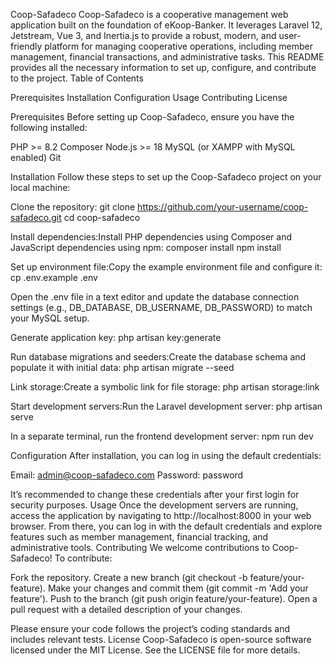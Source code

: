 Coop-Safadeco
Coop-Safadeco is a cooperative management web application built on the foundation of eKoop-Banker. It leverages Laravel 12, Jetstream, Vue 3, and Inertia.js to provide a robust, modern, and user-friendly platform for managing cooperative operations, including member management, financial transactions, and administrative tasks. This README provides all the necessary information to set up, configure, and contribute to the project.
Table of Contents

Prerequisites
Installation
Configuration
Usage
Contributing
License

Prerequisites
Before setting up Coop-Safadeco, ensure you have the following installed:

PHP >= 8.2
Composer
Node.js >= 18
MySQL (or XAMPP with MySQL enabled)
Git

Installation
Follow these steps to set up the Coop-Safadeco project on your local machine:

Clone the repository:
git clone https://github.com/your-username/coop-safadeco.git
cd coop-safadeco


Install dependencies:Install PHP dependencies using Composer and JavaScript dependencies using npm:
composer install
npm install


Set up environment file:Copy the example environment file and configure it:
cp .env.example .env

Open the .env file in a text editor and update the database connection settings (e.g., DB_DATABASE, DB_USERNAME, DB_PASSWORD) to match your MySQL setup.

Generate application key:
php artisan key:generate


Run database migrations and seeders:Create the database schema and populate it with initial data:
php artisan migrate --seed


Link storage:Create a symbolic link for file storage:
php artisan storage:link


Start development servers:Run the Laravel development server:
php artisan serve

In a separate terminal, run the frontend development server:
npm run dev



Configuration
After installation, you can log in using the default credentials:

Email: admin@coop-safadeco.com
Password: password

It’s recommended to change these credentials after your first login for security purposes.
Usage
Once the development servers are running, access the application by navigating to http://localhost:8000 in your web browser. From there, you can log in with the default credentials and explore features such as member management, financial tracking, and administrative tools.
Contributing
We welcome contributions to Coop-Safadeco! To contribute:

Fork the repository.
Create a new branch (git checkout -b feature/your-feature).
Make your changes and commit them (git commit -m 'Add your feature').
Push to the branch (git push origin feature/your-feature).
Open a pull request with a detailed description of your changes.

Please ensure your code follows the project’s coding standards and includes relevant tests.
License
Coop-Safadeco is open-source software licensed under the MIT License. See the LICENSE file for more details.
